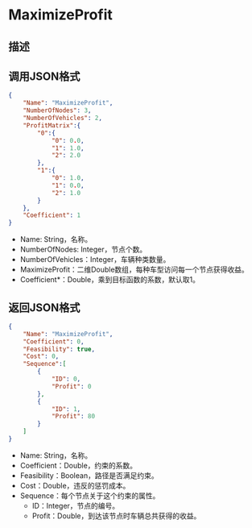 # MaximizeProfit

## 描述

## 调用JSON格式

```json
{
	"Name": "MaximizeProfit",
	"NumberOfNodes": 3,
	"NumberOfVehicles": 2,
	"ProfitMatrix":{
		"0":{
			"0": 0.0,
			"1": 1.0,
			"2": 2.0
		},
		"1":{
			"0": 1.0,
			"1": 0.0,
			"2": 1.0
		}
	},
	"Coefficient": 1
}
```
* Name: String，名称。
* NumberOfNodes: Integer，节点个数。
* NumberOfVehicles：Integer，车辆种类数量。
* MaximizeProfit：二维Double数组，每种车型访问每一个节点获得收益。
* Coefficient\*：Double，乘到目标函数的系数，默认取1。


## 返回JSON格式

```json
{
	"Name": "MaximizeProfit",
	"Coefficient": 0,
	"Feasibility": true,
	"Cost": 0,
	"Sequence":[
		{
			"ID": 0,
			"Profit": 0
		},
		{
			"ID": 1,
			"Profit": 80
		}
	]
}
```

* Name: String，名称。
* Coefficient：Double，约束的系数。
* Feasibility：Boolean，路径是否满足约束。
* Cost：Double，违反的惩罚成本。
* Sequence：每个节点关于这个约束的属性。
	+ ID：Integer，节点的编号。
	+ Profit：Double，到达该节点时车辆总共获得的收益。

